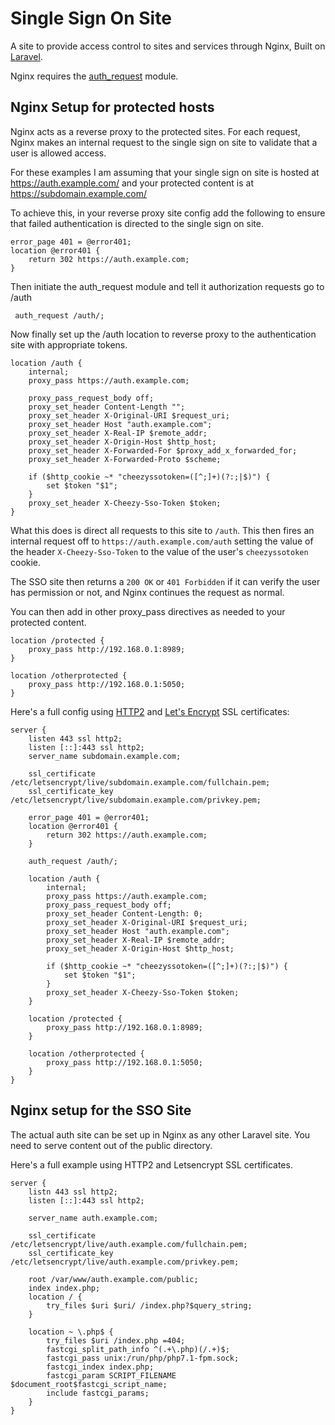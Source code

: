 # Single Sign On Site

A site to provide access control to sites and services through Nginx, Built on [Laravel](https://laravel.com/).

Nginx requires the [auth_request](http://nginx.org/en/docs/http/ngx_http_auth_request_module.html) module.

## Nginx Setup for protected hosts

Nginx acts as a reverse proxy to the protected sites. For each request, Nginx makes an internal request to the single sign on site to validate that a user is allowed access.

For these examples I am assuming that your single sign on site is hosted at https://auth.example.com/ and your protected content is at https://subdomain.example.com/

To achieve this, in your reverse proxy site config add the following to ensure that failed authentication is directed to the single sign on site.

```nginx
error_page 401 = @error401;
location @error401 {
    return 302 https://auth.example.com;
}
```

Then initiate the auth_request module and tell it authorization requests go to /auth

``` auth_request /auth/;```

Now finally set up the /auth location to reverse proxy to the authentication site with appropriate tokens.

```nginx
location /auth {
    internal;
    proxy_pass https://auth.example.com;

    proxy_pass_request_body off;
    proxy_set_header Content-Length "";
    proxy_set_header X-Original-URI $request_uri;
    proxy_set_header Host "auth.example.com";
    proxy_set_header X-Real-IP $remote_addr;
    proxy_set_header X-Origin-Host $http_host;
    proxy_set_header X-Forwarded-For $proxy_add_x_forwarded_for;
    proxy_set_header X-Forwarded-Proto $scheme;

    if ($http_cookie ~* "cheezyssotoken=([^;]+)(?:;|$)") {
        set $token "$1";
    }
    proxy_set_header X-Cheezy-Sso-Token $token;
}
```

What this does is direct all requests to this site to ```/auth```. This then fires an internal request off to ```https://auth.example.com/auth``` setting the value of the header ```X-Cheezy-Sso-Token``` to the value of the user's ```cheezyssotoken``` cookie.
 
The SSO site then returns a ```200 OK``` or ```401 Forbidden``` if it can verify the user has permission or not, and Nginx continues the request as normal.

You can then add in other proxy_pass directives as needed to your protected content.

```nginx
location /protected {
    proxy_pass http://192.168.0.1:8989;
}

location /otherprotected {
    proxy_pass http://192.168.0.1:5050;
}
```

Here's a full config using [HTTP2](https://en.wikipedia.org/wiki/HTTP/2) and [Let's Encrypt](https://letsencrypt.org/) SSL certificates:

```nginx
server {
    listen 443 ssl http2;
    listen [::]:443 ssl http2;
    server_name subdomain.example.com;
    
    ssl_certificate /etc/letsencrypt/live/subdomain.example.com/fullchain.pem;
    ssl_certificate_key /etc/letsencrypt/live/subdomain.example.com/privkey.pem;
    
    error_page 401 = @error401;
    location @error401 {
        return 302 https://auth.example.com;
    }
    
    auth_request /auth/;
    
    location /auth {
        internal;
        proxy_pass https://auth.example.com;
        proxy_pass_request_body off;
        proxy_set_header Content-Length: 0;
        proxy_set_header X-Original-URI $request_uri;
        proxy_set_header Host "auth.example.com";
        proxy_set_header X-Real-IP $remote_addr;
        proxy_set_header X-Origin-Host $http_host;
        
        if ($http_cookie ~* "cheezyssotoken=([^;]+)(?:;|$)") {
            set $token "$1";
        }
        proxy_set_header X-Cheezy-Sso-Token $token;
    }
    
    location /protected {
        proxy_pass http://192.168.0.1:8989;
    }
    
    location /otherprotected {
        proxy_pass http://192.168.0.1:5050;
    }
}
```

## Nginx setup for the SSO Site

The actual auth site can be set up in Nginx as any other Laravel site. You need to serve content out of the public directory.

Here's a full example using HTTP2 and Letsencrypt SSL certificates.

```nginx
server {
    listn 443 ssl http2;
    listen [::]:443 ssl http2;
    
    server_name auth.example.com;
    
    ssl_certificate /etc/letsencrypt/live/auth.example.com/fullchain.pem;
    ssl_certificate_key /etc/letsencrypt/live/auth.example.com/privkey.pem;
    
    root /var/www/auth.example.com/public;
    index index.php;
    location / {
        try_files $uri $uri/ /index.php?$query_string;
    }
    
    location ~ \.php$ {
        try_files $uri /index.php =404;
        fastcgi_split_path_info ^(.+\.php)(/.+)$;
        fastcgi_pass unix:/run/php/php7.1-fpm.sock;
        fastcgi_index index.php;
        fastcgi_param SCRIPT_FILENAME $document_root$fastcgi_script_name;
        include fastcgi_params;
    }
}
```